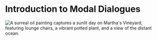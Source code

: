 # Introduction to Modal Dialogues

![A surreal oil painting captures a sunlit day on Martha's Vineyard, featuring lounge chairs, a vibrant potted plant, and a view of the distant ocean.](https://upload.wikimedia.org/wikipedia/commons/8/8b/Lounging_by_Tunstull.jpg)
